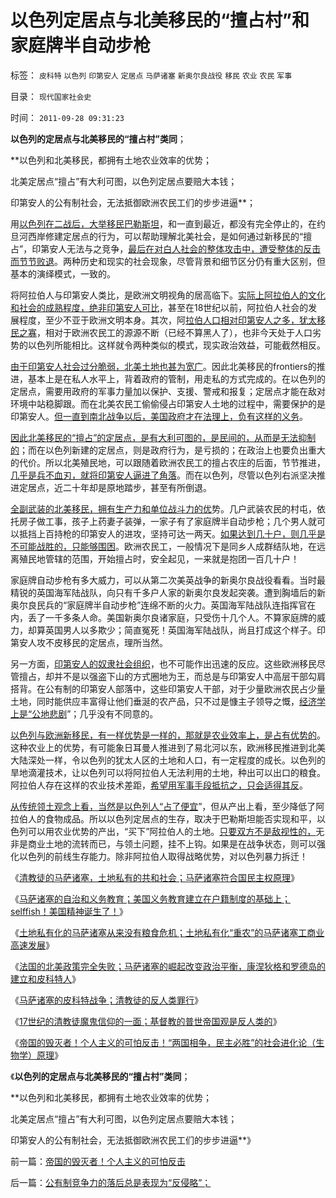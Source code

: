 # 以色列定居点与北美移民的“擅占村”和家庭牌半自动步枪

标签： `皮科特` `以色列` `印第安人` `定居点` `马萨诸塞` `新奥尔良战役` `移民` `农业` `农民` `军事` 

目录： `现代国家社会史`

时间： `2011-09-28 09:31:23`

**以色列的定居点与北美移民的“擅占村”类同**；

**以色列和北美移民，都拥有土地农业效率的优势；

北美定居点“擅占”有大利可图，以色列定居点要赔大本钱；

印第安人的公有制社会，无法抵御欧洲农民工们的步步进逼**；

用[以色列在二战后，大举移民巴勒斯坦](../../../2011/9/26/犹太教传统适合以色列的生存环境.md)，和一直到最近，都没有完全停止的，在约旦河西岸修建定居点的行为，可以帮助理解北美社会，是如何通过新移民的“擅占”，印第安人无法与之竞争，[最后在对白人社会的整体攻击中，遭受整体的反击而节节败退](../../../2011/9/27/马萨诸塞的皮科特战争；清教徒的反人类罪行.md)。两种历史和现实的社会现象，尽管背景和细节区分仍有重大区别，但基本的演绎模式，一致的。

将阿拉伯人与印第安人类比，是欧洲文明视角的居高临下。[实际上阿拉伯人的文化和社会的成熟程度，绝非印第安人可比](../../../2011/9/23/印第安人口在疾病中的锐减，基督教殖民者幸灾乐祸.md)，甚至在18世纪以前，阿拉伯人社会的发展程度，至少不亚于欧洲文明本身。其次，阿[拉伯人口相对印第安人之多，犹太移民之寡](../../../2011/9/24/与欧洲人的冲突，不是印第安人口下降的原因.md)，相对于欧洲农民工的源源不断（已经不算黑人了），也非今天处于人口劣势的以色列所能相比。这样就令两种类似的模式，现实政治效益，可能截然相反。

[由于印第安人社会过分脆弱，北美土地也甚为宽广](../../../2011/9/24/北美印第安人历史人口变迁；意识形态化的美国原罪；.md)。因此北美移民的frontiers的推进，基本上是在私人水平上，背着政府的管制，用走私的方式完成的。在以色列的定居点，需要用政府的军事力量加以保护、支援、警戒和报复；定居点才能在敌对环境中站稳脚跟。而在北美农民工偷偷侵占印第安人土地的过程中，需要保护的是印第安人。[但一直到南北战争以后，美国政府才在法理上，负有这样的义务](../../../2011/9/24/谁欢呼“只有死的印第安人，才是好的印第安人”.md)。

[因此北美移民的“擅占”的定居点，是有大利可图的，是民间的，从而是无法抑制的](../../../2011/9/1/希特勒《我的奋斗》，但丁的《神曲》，东扩的“生存空间”.md)；而在以色列新建的定居点，则是政府行为，是亏损的；在政治上也要负出重大的代价。所以北美殖民地，可以跟随着欧洲农民工的擅占农庄的后面，节节推进，[几乎是兵不血刃，就将印第安人逼进了角落](../../../2011/9/24/印第安人部落民贫困原因与中国农村类同.md)。而在以色列，尽管以色列右派坚决推进定居点，近二十年却是原地踏步，甚至有所倒退。

[全副武装的北美移民，拥有生产力和单位战斗力的优](../../../2011/9/27/马萨诸塞的皮科特战争；清教徒的反人类罪行.md)势。几户武装农民的村屯，依托房子做工事，孩子上药妻子装弹，一家子有了家庭牌半自动步枪；几个男人就可以抵挡上百持枪的印第安人的进攻，坚持可达一两天。[如果达到几十户，则几乎是不可能战胜的，只能够围困](../../../2011/9/25/弗吉尼亚VsPowhatan战争，任勇尚武是北美移民的特点.md)。欧洲农民工，一般情况下是同乡人成群结队地，在远离殖民地管辖的范围，开始擅占时，安全起见，一来就是抱团一百几十户！

家庭牌自动步枪有多大威力，可以从第二次美英战争的新奥尔良战役看看。当时最精锐的英国海军陆战队，向只有千多户人家的新奥尔良发起突袭。遭到胸墙后的新奥尔良民兵的“家庭牌半自动步枪”连绵不断的火力。英国海军陆战队连指挥官在内，丢了一千多条人命。美国新奥尔良诸家庭，只受伤十几个人。不算家庭牌的威力，却算英国男人以多欺少；简直冤死！英国海军陆战队，尚且打成这个样子。印第安人攻不皮移民的定居点，理所当然。

另一方面，[印第安人的奴隶社会组织](../../../2011/9/23/病毒早在军事入侵前，就摧毁了印第安社会.md)，也不可能作出迅速的反应。这些欧洲移民尽管擅占，却并不是以强盗下山的方式圈地为王，而总是与印第安人中高层干部勾肩搭背。在公有制的印第安人部落中，这些印第安人干部，对于少量欧洲农民占少量土地，同时能供应丰富得让他们垂涎的农产品，只不过是慷主子领导之慨，[经济学上是“公地悲剧](../../../2011/9/24/印第安人部落民贫困原因与中国农村类同.md)”；几乎没有不同意的。

[以色列与欧洲新移民，有一样优势是一样的，那就是农业效率上，是占有优势的](../../../2011/9/26/以色列的农业自给和外汇收入和战争潜力.md)。这种农业上的优势，有可能象日耳曼人推进到了易北河以东，欧洲移民推进到北美大陆深处一样，令以色列的犹太人区的土地和人口，有一定程度的成长。以色列的旱地滴灌技术，让以色列可以将阿拉伯人无法利用的土地，种出可以出口的粮食。阿拉伯人存在这样的农业技术差距，[希望用军事手段抵抗之，只会适得其反](../../../2011/4/11/民主斗士是阿盟？卡塔尔？半岛？.md)。

[从传统领土观念上看，当然是以色列人“占了便宜](../../../2010/9/25/“拒不妥协，不容谈判”的双边含义.md)”，但从产出上看，至少降低了阿拉伯人的食物成品。所以以色列定居点的生存，取决于巴勒斯坦能否实现和平，以色列可以用农业优势的产出，“买下”阿拉伯人的土地。[只要双方不是敌视性的，](../../../2011/4/11/阿拉伯民粹化时美国能阻止吗？.md)无非是商业土地的流转而已，与领土问题，挂不上钩。如果是在战争状态，则可以强化以色列的前线生存能力。除非阿拉伯人取得战略优势，对以色列暴力拆迁！

《[清教徒的马萨诸塞，土地私有的共和社会；马萨诸塞符合国民主权原理](../../../2011/9/27/首创土地私有的马萨诸塞符合国民主权原理.md)》

《[马萨诸塞的自治和义务教育；美国义务教育建立在户籍制度的基础上；selffish！美国精神诞生了！](../../../2011/9/27/美国户籍制度的义务教育；缺乏信仰selfish的美国精神.md)》

《[土地私有化的马萨诸塞从来没有粮食危机；土地私有化“重农”的马萨诸塞工商业高速发展](../../../2011/9/27/土地私有化的马萨诸塞从来没有粮食危机.md)》

《[法国的北美政策完全失败；马萨诸塞的崛起改变政治平衡，康涅狄格和罗德岛的建立和皮科特人](../../../2011/9/27/印第安人自相残杀，彼此严重削弱.md)》

《[马萨诸塞的皮科特战争；清教徒的反人类罪行](../../../2011/9/27/马萨诸塞的皮科特战争；清教徒的反人类罪行.md)》

《[17世纪的清教徒魔鬼信仰的一面；基督教的普世帝国观是反人类的](../../../2011/9/28/皮科特大屠杀，基督教的普世帝国观是反人类的.md)》

《[帝国的毁灭者！个人主义的可怕反击！“两国相争，民主必胜”的社会进化论（生物学）原理](../../../2011/9/28/帝国的毁灭者！个人主义的可怕反击.md)》

《**以色列的定居点与北美移民的“擅占村”类同**；

**以色列和北美移民，都拥有土地农业效率的优势；

北美定居点“擅占”有大利可图，以色列定居点要赔大本钱；

印第安人的公有制社会，无法抵御欧洲农民工们的步步进逼**》



前一篇：[帝国的毁灭者！个人主义的可怕反击](../../../2011/9/28/帝国的毁灭者！个人主义的可怕反击.md)

后一篇：[公有制竞争力的落后总是表现为“反侵略”；](../../../2011/9/28/公有制竞争力的落后总是表现为“反侵略”；.md)